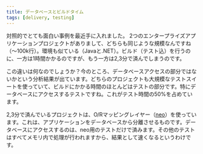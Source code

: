 ```yaml
---
title: データベースとビルドタイム
tags: [delivery, testing]
---
```


対照的でとても面白い事例を最近手に入れました。 2つのエンタープライズアプリケーションプロジェクトがありまして、どちらも同じような規模なんですね（〜100k行）。環境も似ている（Javaと.NET）。ビルド（テスト込）を行うのに、一方は1時間かかるのですが、もう一方は2,3分で済んでしまうのです。

この違いは何なのでしょうか？今のところ、データベースアクセスの部分ではないかという分析結果が出ています。どちらのプロジェクトも大規模なテストスイートを使っていて、ビルドにかかる時間のほとんどはテストの部分です。特にデータベースにアクセスするテストですね。これがテスト時間の50%を占めています。

2,3分で済んでいるプロジェクトは、O/Rマッピングレイヤー（[neo](http://neo.codehaus.org/)）を使っています。これは、アプリケーションをデータベースから分離させるものです。データベースにアクセスするのは、neo用のテストだけで済みます。その他のテストはすべてメモリ内で処理が行われますから、結果として速くなるというわけです。
